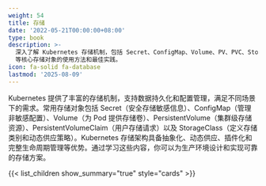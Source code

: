 ```yaml
---
weight: 54
title: 存储
date: '2022-05-21T00:00:00+08:00'
type: book
description: >-
  深入了解 Kubernetes 存储机制，包括 Secret、ConfigMap、Volume、PV、PVC、StorageClass
  等核心存储对象的使用方法和最佳实践。
icon: fa-solid fa-database
lastmod: '2025-08-09'
---
```


Kubernetes 提供了丰富的存储机制，支持数据持久化和配置管理，满足不同场景下的需求。常用存储对象包括 Secret（安全存储敏感信息）、ConfigMap（管理非敏感配置）、Volume（为 Pod 提供存储卷）、PersistentVolume（集群级存储资源）、PersistentVolumeClaim（用户存储请求）以及 StorageClass（定义存储类别和动态供应策略）。Kubernetes 存储架构具备抽象化、动态供应、插件化和完整生命周期管理等优势。通过学习这些内容，你可以为生产环境设计和实现可靠的存储方案。

{{< list_children show_summary="true" style="cards"  >}}
